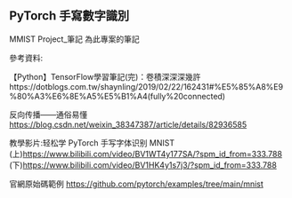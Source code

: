 ## PyTorch 手寫數字識別

MMIST Project_筆記 為此專案的筆記

參考資料:

【Python】TensorFlow學習筆記(完)：卷積深深深幾許https://dotblogs.com.tw/shaynling/2019/02/22/162431#%E5%85%A8%E9%80%A3%E6%8E%A5%E5%B1%A4(fully%20connected)

反向传播——通俗易懂
https://blog.csdn.net/weixin_38347387/article/details/82936585

教學影片:轻松学 PyTorch 手写字体识别 MNIST
(上)https://www.bilibili.com/video/BV1WT4y177SA/?spm_id_from=333.788
(下)https://www.bilibili.com/video/BV1HK4y1s7j3/?spm_id_from=333.788

官網原始碼範例
https://github.com/pytorch/examples/tree/main/mnist